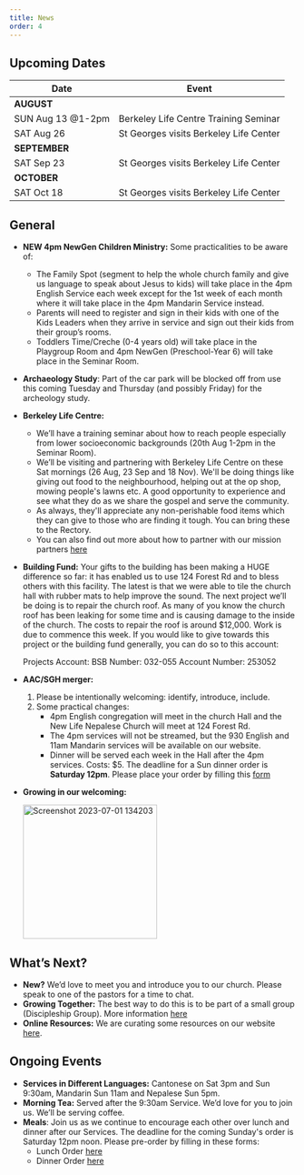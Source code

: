 ```yaml
---
title: News
order: 4
---
```


## Upcoming Dates

| Date | Event |
| ----- | ----- |
| **AUGUST** | |
| SUN Aug 13 @1-2pm | Berkeley Life Centre Training Seminar |
| SAT Aug 26 | St Georges visits Berkeley Life Center |
| **SEPTEMBER** | |
| SAT Sep 23 | St Georges visits Berkeley Life Center |
| **OCTOBER** | |
| SAT Oct 18 | St Georges visits Berkeley Life Center |

## General

- **NEW 4pm NewGen Children Ministry:**
 Some practicalities to be aware of:
    - The Family Spot (segment to help the whole church family and give us language to speak about Jesus to kids) will take place in the 4pm English Service each week except for the 1st week of each month where it will take place in the 4pm Mandarin Service instead.
    - Parents will need to register and sign in their kids with one of the Kids Leaders when they arrive in service and sign out their kids from their group’s rooms.
    - Toddlers Time/Creche (0-4 years old) will take place in the Playgroup Room and 4pm NewGen (Preschool-Year 6) will take place in the Seminar Room.

- **Archaeology Study**: Part of the car park will be blocked off from use this coming Tuesday and Thursday (and possibly Friday) for the archeology study.

- **Berkeley Life Centre:**
  - We’ll have a training seminar about how to reach people especially from lower socioeconomic backgrounds (20th Aug 1-2pm in the Seminar Room).
  - We’ll be visiting and partnering with Berkeley Life Centre on these Sat mornings (26 Aug, 23 Sep and 18 Nov). We'll be doing things like giving out food to the neighbourhood, helping out at the op shop, mowing people's lawns etc. A good opportunity to experience and see what they do as we share the gospel and serve the community.
  - As always, they'll appreciate any non-perishable food items which they can give to those who are finding it tough. You can bring these to the Rectory.
  - You can also find out more about how to partner with our mission partners [here](https://stgeorgeshurstville.org.au/mission-partners)

- **Building Fund:** Your gifts to the building has been making a HUGE difference so far: it has enabled us to use 124 Forest Rd and to bless others with this facility. The latest is that we were able to tile the church hall with rubber mats to help improve the sound. The next project we’ll be doing is to repair the church roof. As many of you know the church roof has been leaking for some time and is causing damage to the inside of the church. The costs to repair the roof is around $12,000. Work is due to commence this week.  If you would like to give towards this project or the building fund generally, you can do so to this account: 

  Projects Account: BSB Number: 032-055 Account Number: 253052
  
- **AAC/SGH merger:**
    1. Please be intentionally welcoming: identify, introduce, include. 
    2. Some practical changes: 
        - 4pm English congregation will meet in the church Hall and the New Life Nepalese Church will meet at 124 Forest Rd.
        - The 4pm services will not be streamed, but the 930 English and 11am Mandarin services will be available on our website.
        - Dinner will be served each week in the Hall after the 4pm services. Costs: $5. The deadline for a Sun dinner order is **Saturday 12pm**. Please place your order by filling this [form](https://tinyurl.com/sundinners)


- **Growing in our welcoming:**

  <img width="236" alt="Screenshot 2023-07-01 134203" src="https://github.com/stgeorgeshurstville/bulletin/assets/119166299/b540ac1c-0ba4-481e-90a5-5464939f7e4c">


## What’s Next?
- **New?** We’d love to meet you and introduce you to our church. Please speak to one of the pastors for a time to chat. 
- **Growing Together:** The best way to do this is to be part of a small group (Discipleship Group). More information [here](https://stgeorgeshurstville.org.au/discipleship-groups)
- **Online Resources:** We are curating some resources on our website [here](https://stgeorgeshurstville.org.au/lets-talk-about-christianity).  

## Ongoing Events
- **Services in Different Languages:** Cantonese on Sat 3pm and Sun 9:30am, Mandarin Sun 11am and Nepalese Sun 5pm. 
- **Morning Tea:**  Served after the 9:30am Service. We’d love for you to join us. We’ll be serving coffee.
- **Meals**: Join us as we continue to encourage each other over lunch and dinner after our Services. The deadline for the coming Sunday's order is Saturday 12pm noon. Please pre-order by filling in these forms:
   - Lunch Order [here](https://tinyurl.com/sunlunches)
   - Dinner Order [here](https://tinyurl.com/sundinners)


